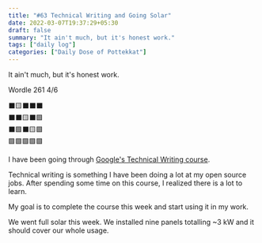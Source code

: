 ```yaml
---
title: "#63 Technical Writing and Going Solar"
date: 2022-03-07T19:37:29+05:30
draft: false
summary: "It ain't much, but it's honest work."
tags: ["daily log"]
categories: ["Daily Dose of Pottekkat"]
---
```


It ain't much, but it's honest work.

Wordle 261 4/6

⬛🟨⬛⬛⬛\
⬛⬛🟨⬛🟩\
⬛🟩⬛🟨🟩\
🟩🟩🟩🟩🟩

I have been going through [Google\'s Technical Writing course](https://developers.google.com/tech-writing).

Technical writing is something I have been doing a lot at my open source jobs. After spending some time on this course, I realized there is a lot to learn.

My goal is to complete the course this week and start using it in my work.

We went full solar this week. We installed nine panels totalling ~3 kW and it should cover our whole usage.
